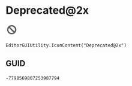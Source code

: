 # Deprecated@2x
![](/img/Deprecated@2x.png)

``` CSharp
EditorGUIUtility.IconContent("Deprecated@2x")
```
## GUID
```
-7798569807253987794
```
